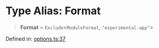 # Type Alias: Format

> **Format** = `Exclude`\<`ModuleFormat`, `"experimental-app"`\>

Defined in: [options.ts:37](https://github.com/rolldown/tsdown/blob/4b95e82619cbfac9f7af2b67632779e053e54c4a/src/options.ts#L37)